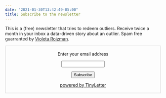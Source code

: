 ```yaml
---
date: "2021-01-30T13:42:49-05:00"
title: Subscribe to the newsletter
---
```


This is a (free) newsletter that tries to redeem outliers. Receive twice a month in your inbox a data-driven story about an outlier. Spam free guarranted by [Violeta Roizman](https://twitter.com/violetrzn).


<form style="border:1px solid #ccc;padding:3px;text-align:center;" action="https://tinyletter.com/outlier-redemption" method="post" target="popupwindow" onsubmit="window.open('https://tinyletter.com/outlier-redemption', 'popupwindow', 'scrollbars=yes,width=800,height=600');return true"><center><p><label for="tlemail">Enter your email address</label></p><p><input type="text" style="width:140px" name="email" id="tlemail" /></p><input type="hidden" value="1" name="embed"/><input type="submit" value="Subscribe" /><p><a href="https://tinyletter.com" target="_blank">powered by TinyLetter</a></p></center></form>
        

